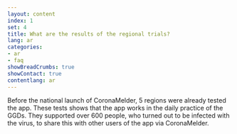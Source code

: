 ```yaml
---
layout: content
index: 1
set: 4
title: What are the results of the regional trials?
lang: ar
categories:
- ar
- faq
showBreadCrumbs: true
showContact: true
contentlang: ar
---
```

Before the national launch of CoronaMelder, 5 regions were already tested the app. These tests shows that the app works in the daily practice of the GGDs. They supported over 600 people, who turned out to be infected with the virus, to share this with other users of the app via CoronaMelder. 
